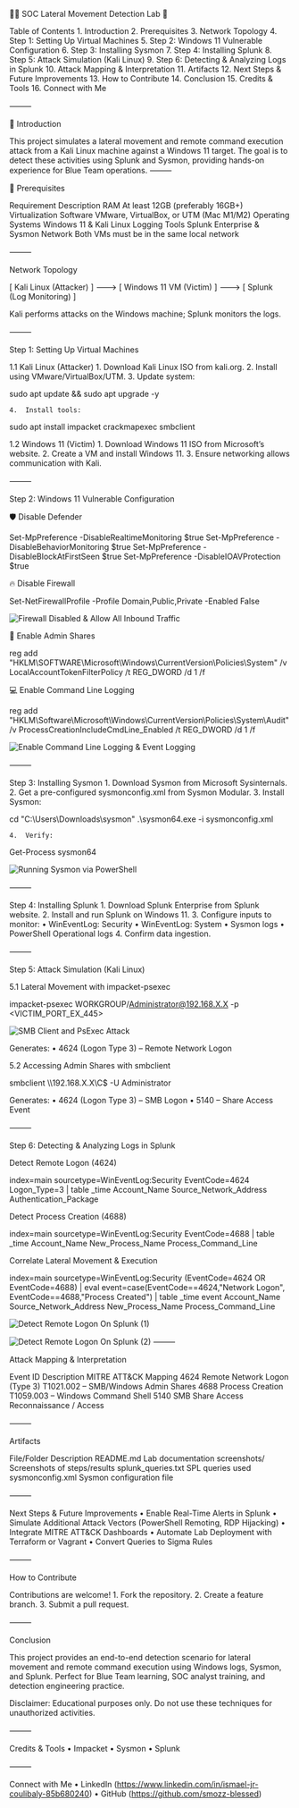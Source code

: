 👨‍💻 SOC Lateral Movement Detection Lab 🚀

Table of Contents
	1.	Introduction
	2.	Prerequisites
	3.	Network Topology
	4.	Step 1: Setting Up Virtual Machines
	5.	Step 2: Windows 11 Vulnerable Configuration
	6.	Step 3: Installing Sysmon
	7.	Step 4: Installing Splunk
	8.	Step 5: Attack Simulation (Kali Linux)
	9.	Step 6: Detecting & Analyzing Logs in Splunk
	10.	Attack Mapping & Interpretation
	11.	Artifacts
	12.	Next Steps & Future Improvements
	13.	How to Contribute
	14.	Conclusion
	15.	Credits & Tools
	16.	Connect with Me

⸻

📌 Introduction

This project simulates a lateral movement and remote command execution attack from a Kali Linux machine against a Windows 11 target. The goal is to detect these activities using Splunk and Sysmon, providing hands-on experience for Blue Team operations.
⸻

🔧 Prerequisites

Requirement	Description
RAM	At least 12GB (preferably 16GB+)
Virtualization Software	VMware, VirtualBox, or UTM (Mac M1/M2)
Operating Systems	Windows 11 & Kali Linux
Logging Tools	Splunk Enterprise & Sysmon
Network	Both VMs must be in the same local network


⸻

Network Topology

   [ Kali Linux (Attacker) ] ---> [ Windows 11 VM (Victim) ] ---> [ Splunk (Log Monitoring) ]

Kali performs attacks on the Windows machine; Splunk monitors the logs.

⸻

Step 1: Setting Up Virtual Machines

1.1 Kali Linux (Attacker)
	1.	Download Kali Linux ISO from kali.org.
	2.	Install using VMware/VirtualBox/UTM.
	3.	Update system:

sudo apt update && sudo apt upgrade -y


	4.	Install tools:

sudo apt install impacket crackmapexec smbclient



1.2 Windows 11 (Victim)
	1.	Download Windows 11 ISO from Microsoft’s website.
	2.	Create a VM and install Windows 11.
	3.	Ensure networking allows communication with Kali.

⸻

Step 2: Windows 11 Vulnerable Configuration

🛡️ Disable Defender

Set-MpPreference -DisableRealtimeMonitoring $true
Set-MpPreference -DisableBehaviorMonitoring $true
Set-MpPreference -DisableBlockAtFirstSeen $true
Set-MpPreference -DisableIOAVProtection $true

🔥 Disable Firewall

Set-NetFirewallProfile -Profile Domain,Public,Private -Enabled False

![Firewall Disabled & Allow All Inbound Traffic](screenshots/Firewall_Disabled_&_Allow_all_Inbound_Traffic.png)

📂 Enable Admin Shares

reg add "HKLM\SOFTWARE\Microsoft\Windows\CurrentVersion\Policies\System" /v LocalAccountTokenFilterPolicy /t REG_DWORD /d 1 /f

💻 Enable Command Line Logging

reg add "HKLM\Software\Microsoft\Windows\CurrentVersion\Policies\System\Audit" /v ProcessCreationIncludeCmdLine_Enabled /t REG_DWORD /d 1 /f

![Enable Command Line Logging & Event Logging](screenshots/Enable_Command_Line_Logging_&_Event_Logging.png)

⸻

Step 3: Installing Sysmon
	1.	Download Sysmon from Microsoft Sysinternals.
	2.	Get a pre-configured sysmonconfig.xml from Sysmon Modular.
	3.	Install Sysmon:

cd "C:\Users\Downloads\sysmon"
.\sysmon64.exe -i sysmonconfig.xml


	4.	Verify:

Get-Process sysmon64

![Running Sysmon via PowerShell](screenshots/Running_Sysmon_via_Powershell_as_Admin.png)

⸻

Step 4: Installing Splunk
	1.	Download Splunk Enterprise from Splunk website.
	2.	Install and run Splunk on Windows 11.
	3.	Configure inputs to monitor:
	•	WinEventLog: Security
	•	WinEventLog: System
	•	Sysmon logs
	•	PowerShell Operational logs
	4.	Confirm data ingestion.

⸻

Step 5: Attack Simulation (Kali Linux)

5.1 Lateral Movement with impacket-psexec

impacket-psexec WORKGROUP/Administrator@192.168.X.X -p <VICTIM_PORT_EX_445>

![SMB Client and PsExec Attack](screenshots/Access_Admin_Shares_with_smbclient_&_Lateral_Movement_with_impacket-psexec.png)

Generates:
	•	4624 (Logon Type 3) – Remote Network Logon

5.2 Accessing Admin Shares with smbclient

smbclient \\\\192.168.X.X\\C$ -U Administrator

Generates:
	•	4624 (Logon Type 3) – SMB Logon
	•	5140 – Share Access Event

⸻

Step 6: Detecting & Analyzing Logs in Splunk

Detect Remote Logon (4624)

index=main sourcetype=WinEventLog:Security EventCode=4624 Logon_Type=3
| table _time Account_Name Source_Network_Address Authentication_Package

Detect Process Creation (4688)

index=main sourcetype=WinEventLog:Security EventCode=4688
| table _time Account_Name New_Process_Name Process_Command_Line

Correlate Lateral Movement & Execution

index=main sourcetype=WinEventLog:Security (EventCode=4624 OR EventCode=4688)
| eval event=case(EventCode==4624,"Network Logon", EventCode==4688,"Process Created")
| table _time event Account_Name Source_Network_Address New_Process_Name Process_Command_Line

![Detect Remote Logon On Splunk (1)](screenshots/Detect_Remote_Logon_On_Splunk_(1).png)

![Detect Remote Logon On Splunk (2)](screenshots/Detect_Remote_Logon_On_Splunk_(2).png)
⸻

Attack Mapping & Interpretation

Event ID	Description	MITRE ATT&CK Mapping
4624	Remote Network Logon (Type 3)	T1021.002 – SMB/Windows Admin Shares
4688	Process Creation	T1059.003 – Windows Command Shell
5140	SMB Share Access	Reconnaissance / Access


⸻

Artifacts

File/Folder	Description
README.md	Lab documentation
screenshots/	Screenshots of steps/results
splunk_queries.txt	SPL queries used
sysmonconfig.xml	Sysmon configuration file


⸻

Next Steps & Future Improvements
	•	Enable Real-Time Alerts in Splunk
	•	Simulate Additional Attack Vectors (PowerShell Remoting, RDP Hijacking)
	•	Integrate MITRE ATT&CK Dashboards
	•	Automate Lab Deployment with Terraform or Vagrant
	•	Convert Queries to Sigma Rules

⸻

How to Contribute

Contributions are welcome!
	1.	Fork the repository.
	2.	Create a feature branch.
	3.	Submit a pull request.

⸻

Conclusion

This project provides an end-to-end detection scenario for lateral movement and remote command execution using Windows logs, Sysmon, and Splunk.
Perfect for Blue Team learning, SOC analyst training, and detection engineering practice.

Disclaimer: Educational purposes only. Do not use these techniques for unauthorized activities.

⸻

Credits & Tools
	•	Impacket
	•	Sysmon
	•	Splunk

⸻

Connect with Me
	•	LinkedIn (https://www.linkedin.com/in/ismael-jr-coulibaly-85b680240)
	•	GitHub (https://github.com/smozz-blessed)
